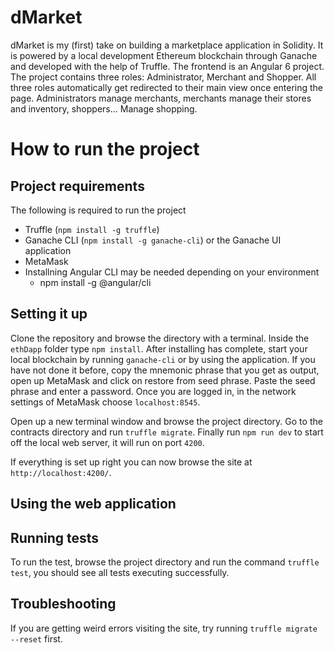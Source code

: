 # dMarket

dMarket is my (first) take on building a marketplace application in Solidity. It is powered by a local development Ethereum blockchain through Ganache and developed with the help of Truffle. The frontend is an Angular 6 project.
The project contains three roles: Administrator, Merchant and Shopper. All three roles automatically get redirected to their main view once entering the page. Administrators manage merchants, merchants manage their stores and inventory, shoppers... Manage shopping. 

# How to run the project

## Project requirements

The following is required to run the project
- Truffle (`npm install -g truffle`)
- Ganache CLI (`npm install -g ganache-cli`) or the Ganache UI application
- MetaMask
- Installning Angular CLI may be needed depending on your environment
	- npm install -g @angular/cli

## Setting it up
Clone the repository and browse the directory with a terminal. Inside the `ethDapp` folder type `npm install`.
After installing has complete, start your local blockchain by running `ganache-cli` or by using the application.
If you have not done it before, copy the mnemonic phrase that you get as output, open up MetaMask and click on restore from seed phrase. Paste the seed phrase and enter a password.
Once you are logged in, in the network settings of MetaMask choose `localhost:8545`.

Open up a new terminal window and browse the project directory. Go to the contracts directory and run `truffle migrate`.
Finally run `npm run dev` to start off the local web server, it will run on port `4200`.

If everything is set up right you can now browse the site at `http://localhost:4200/`.

## Using the web application


## Running tests
To run the test, browse the project directory and run the command `truffle test`, you should see all tests executing successfully.

## Troubleshooting
If you are getting weird errors visiting the site, try running `truffle migrate --reset` first. 
